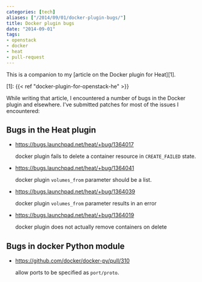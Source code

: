 ```yaml
---
categories: [tech]
aliases: ["/2014/09/01/docker-plugin-bugs/"]
title: Docker plugin bugs
date: "2014-09-01"
tags:
- openstack
- docker
- heat
- pull-request
---
```


This is a companion to my [article on the Docker plugin for Heat][1].

[1]: {{< ref "docker-plugin-for-openstack-he" >}}

While writing that article, I encountered a number of bugs in the
Docker plugin and elsewhere.  I've submitted patches for most of the
issues I encountered:

## Bugs in the Heat plugin

- <https://bugs.launchpad.net/heat/+bug/1364017>

    docker plugin fails to delete a container resource in
  `CREATE_FAILED` state.

- <https://bugs.launchpad.net/heat/+bug/1364041>

    docker plugin `volumes_from` parameter should be a list.

- <https://bugs.launchpad.net/heat/+bug/1364039>

    docker plugin `volumes_from` parameter results in an error

- <https://bugs.launchpad.net/heat/+bug/1364019>

    docker plugin does not actually remove containers on delete

## Bugs in docker Python module

- <https://github.com/docker/docker-py/pull/310>

    allow ports to be specified as `port/proto`.

